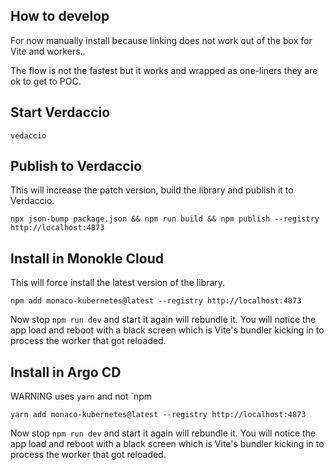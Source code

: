 ## How to develop

For now manually install because linking does not work out of the box for Vite and workers..

The flow is not the fastest but it works and wrapped as one-liners they are ok to get to POC.

## Start Verdaccio

```
vedaccio
```

## Publish to Verdaccio

This will increase the patch version, build the library and publish it to Verdaccio.

```
npx json-bump package.json && npm run build && npm publish --registry http://localhost:4873
```

## Install in Monokle Cloud

This will force install the latest version of the library.

```
npm add monaco-kubernetes@latest --registry http://localhost:4873
```

Now stop `npm run dev` and start it again will rebundle it. You will notice the app load and reboot with a black screen which is Vite's bundler kicking in to process the worker that got reloaded.

## Install in Argo CD

WARNING uses `yarn` and not `npm

```
yarn add monaco-kubernetes@latest --registry http://localhost:4873
```

Now stop `npm run dev` and start it again will rebundle it. You will notice the app load and reboot with a black screen which is Vite's bundler kicking in to process the worker that got reloaded.
